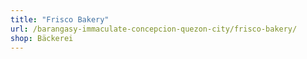 ```yaml
---
title: "Frisco Bakery"
url: /barangasy-immaculate-concepcion-quezon-city/frisco-bakery/
shop: Bäckerei
---
```


